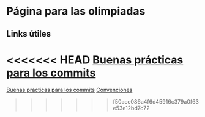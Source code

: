 ﻿# Página para las olimpiadas

## Links útiles

<<<<<<< HEAD
[Buenas prácticas para los commits](https://github.com/nicolasRuarte/olimpiadas-fvhn/blob/main/buenas-practicas-commits.md)
=======
[Buenas prácticas para los commits](https://github.com/nicolasRuarte/olimpiadas-fvhn/blob/main/archivos/buenas-practicas-commits.md)
[Convenciones](https://github.com/nicolasRuarte/olimpiadas-fvhn/blob/main/archivos/convenciones.md)
>>>>>>> f50acc086a4f6d45916c379a0f63e53e12bd7c72

